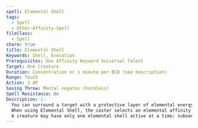 ```yaml
---
spell: Elemental Shell
tags:
  - Spell
  - Other-Affinity-Spell
fileClass:
  - Spell
share: true
title: Elemental Shell
Keywords: Shell, Evocation
Prerequisites: One Affinity Keyword Universal Talent
Target: One Creature
Duration: Concentration or 1 minute per BCB (see description)
Range: Touch
Action: 3 AP
Saving Throw: Mental negates (harmless)
Spell Resistance: No
Description: |-
  You can surround a target with a protective layer of elemental energy for as long as you concentrate, or you can spend a spell point to allow the spell to continue without concentration for 1 minute per BCB; and may dismiss the spell as a 3 AP action.
  When using Elemental Shell, the caster selects an elemental affinity talent that they possess. The target gains Resist 1 against this element; this Resist increases by 1 for every 4 BCB against the selected affinity.
  A creature may have only one elemental shell active at a time; subsequent castings overwrite an existing Elemental Shell.
---
```


